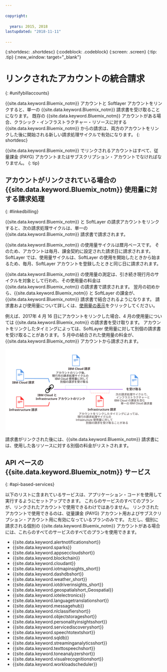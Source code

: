 ```yaml
---

copyright:

  years: 2015, 2018
lastupdated: "2018-11-11"

---
```


{:shortdesc: .shortdesc}
{:codeblock: .codeblock}
{:screen: .screen}
{:tip: .tip}
{:new_window: target="_blank"}


# リンクされたアカウントの統合請求
{: #unifybillaccounts}

{{site.data.keyword.Bluemix_notm}} アカウントと Softlayer アカウントをリンクすると、単一の {{site.data.keyword.Bluemix_notm}} 請求書を受け取ることになります。 既存の {{site.data.keyword.Bluemix_notm}} アカウントがある場合、クラシック・インフラストラクチャー・リソースに対する {{site.data.keyword.Bluemix_notm}} からの請求は、両方のアカウントをリンクした後に開始される新しい請求処理サイクルで有効になります。
{: shortdesc}

{{site.data.keyword.Bluemix_notm}} でリンクされるアカウントはすべて、従量課金 (PAYG) アカウントまたはサブスクリプション・アカウントでなければなりません。
{: tip}


## アカウントがリンクされている場合の {{site.data.keyword.Bluemix_notm}} 使用量に対する請求処理
{: #linkedbilling}

{{site.data.keyword.Bluemix_notm}} と SoftLayer の請求アカウントをリンクすると、次の請求処理サイクルは、単一の {{site.data.keyword.Bluemix_notm}} 請求書で請求されます。

{{site.data.keyword.Bluemix_notm}} の使用量サイクルは暦月ベースです。 そのため、アカウントは毎月、課金契約に設定された請求日に請求されます。 SoftLayer では、使用量サイクルは、SoftLayer の使用を開始したときから始まるため、毎月、SoftLayer アカウントを登録したときと同じ日に請求されます。

{{site.data.keyword.Bluemix_notm}} の使用量の測定は、引き続き現行月のサイクルを対象として行われ、その使用量の料金は {{site.data.keyword.Bluemix_notm}} の請求書で請求されます。 翌月の初めから、{{site.data.keyword.Bluemix_notm}} と SoftLayer の課金が、{{site.data.keyword.Bluemix_notm}} 請求書で結合されるようになります。 請求書および使用量について詳しくは、[使用量の表示](/docs/billing-usage/viewing_usage.html#viewingusage)をクリックしてください。

例えば、2017年 4 月 16 日にアカウントをリンクした場合、4 月の使用量については {{site.data.keyword.Bluemix_notm}} の請求書を受け取ります。 アカウントをリンクしたタイミングによっては、SoftLayer 使用量に対して別個の請求書を受け取ることがあります。 5 月中の結合された使用量の料金が、{{site.data.keyword.Bluemix_notm}} アカウントから請求されます。

![IBM Cloud アカウントと SoftLayer アカウントのリンクの要約](images/IBMCloudSoftLayerBill.svg)

請求書がリンクされた後には、{{site.data.keyword.Bluemix_notm}} 請求書には、使用した各リソースに対する別個の料金がリストされます。

## API ベースの {{site.data.keyword.Bluemix_notm}} サービス
{: #api-based-services}

以下のリストに含まれているサービスは、アプリケーション・コードを使用して実行するようにセットアップできます。 これらのサービスのすべてのプランが、リンクされたアカウントで使用できるわけではありません。 リンクされたアカウントで使用できるのは、従量課金 (PAYG) アカウント用およびサブスクリプション・アカウント用に有効になっているプランのみです。 ただし、個別に請求される個別の {{site.data.keyword.Bluemix_notm}} アカウントがある場合には、これらのすべてのサービスのすべてのプランを使用できます。

* {{site.data.keyword.alertnotificationshort}}
* {{site.data.keyword.sparks}}
* {{site.data.keyword.appseccloudshort}}
* {{site.data.keyword.blockchain}}
* {{site.data.keyword.cloudant}}
* {{site.data.keyword.iotmapinsights_short}}
* {{site.data.keyword.dashdbshort}}
* {{site.data.keyword.weather_short}}
* {{site.data.keyword.iotdriverinsights_short}}
* {{site.data.keyword.geospatialshort_Geospatial}}
* {{site.data.keyword.iotelectronics}}
* {{site.data.keyword.languagetranslationshort}}
* {{site.data.keyword.messagehub}}
* {{site.data.keyword.nlclassifiershort}}
* {{site.data.keyword.objectstorageshort}}
* {{site.data.keyword.personalityinsightsshort}}
* {{site.data.keyword.servicediscoveryshort}}
* {{site.data.keyword.speechtotextshort}}
* {{site.data.keyword.sqldb}}
* {{site.data.keyword.streaminganalyticsshort}}
* {{site.data.keyword.texttospeechshort}}
* {{site.data.keyword.toneanalyzershort}}
* {{site.data.keyword.visualrecognitionshort}}
* {{site.data.keyword.workloadscheduler}}
